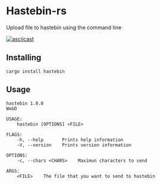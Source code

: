 # Hastebin-rs
Upload file to hastebin using the command line

[![asciicast](https://asciinema.org/a/KTMTvD4MDhyiuqT0gkbWulkyP.png)](https://asciinema.org/a/KTMTvD4MDhyiuqT0gkbWulkyP)

## Installing
```
cargo install hastebin
```

## Usage
```
hastebin 1.0.0
WebD

USAGE:
    hastebin [OPTIONS] <FILE>

FLAGS:
    -h, --help       Prints help information
    -V, --version    Prints version information

OPTIONS:
    -c, --chars <CHARS>    Maximun characters to send

ARGS:
    <FILE>    The file that you want to send to hastebin
```